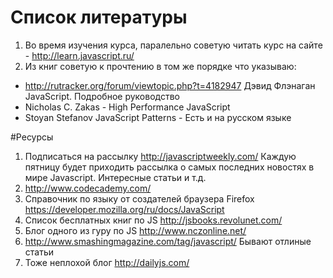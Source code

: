 Список литературы
=========

1. Во время изучения курса, паралельно советую читать курс на сайте - http://learn.javascript.ru/ 
2. Из книг советую к прочтению в том же порядке что указываю:
  * http://rutracker.org/forum/viewtopic.php?t=4182947 Дэвид Флэнаган JavaScript. Подробное руководство  
  * Nicholas C. Zakas - High Performance JavaScript 
  * Stoyan Stefanov JavaScript Patterns - Есть и на русском языке

#Ресурсы

1. Подписаться на рассылку http://javascriptweekly.com/ Каждую пятницу будет приходить рассылка о самых последних новостях в мире Javascript. Интересные статьи и т.д.
2. http://www.codecademy.com/
3. Справочник по языку от создателей браузера Firefox https://developer.mozilla.org/ru/docs/JavaScript
4. Список бесплатных книг по JS http://jsbooks.revolunet.com/
5. Блог одного из гуру по JS http://www.nczonline.net/
6. http://www.smashingmagazine.com/tag/javascript/ Бывают отлиные статьи
7. Тоже неплохой блог http://dailyjs.com/ 
